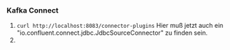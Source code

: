 ### Kafka Connect

1. `curl http://localhost:8083/connector-plugins`
Hier muß jetzt auch ein "io.confluent.connect.jdbc.JdbcSourceConnector" zu finden sein.
2. 